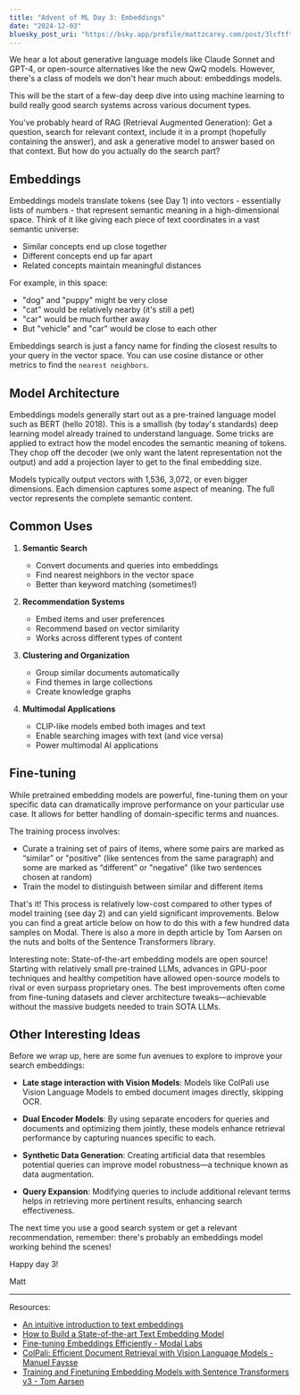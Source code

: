 ```yaml
---
title: "Advent of ML Day 3: Embeddings"
date: "2024-12-03"
bluesky_post_uri: "https://bsky.app/profile/mattzcarey.com/post/3lcftftzqvs2c"
---
```


We hear a lot about generative language models like Claude Sonnet and GPT-4, or open-source alternatives like the new QwQ models. However, there's a class of models we don't hear much about: embeddings models.

This will be the start of a few-day deep dive into using machine learning to build really good search systems across various document types.

You've probably heard of RAG (Retrieval Augmented Generation): Get a question, search for relevant context, include it in a prompt (hopefully containing the answer), and ask a generative model to answer based on that context. But how do you actually do the search part?

## Embeddings

Embeddings models translate tokens (see Day 1) into vectors - essentially lists of numbers - that represent semantic meaning in a high-dimensional space. Think of it like giving each piece of text coordinates in a vast semantic universe:

- Similar concepts end up close together
- Different concepts end up far apart
- Related concepts maintain meaningful distances

For example, in this space:

- "dog" and "puppy" might be very close
- "cat" would be relatively nearby (it's still a pet)
- "car" would be much further away
- But "vehicle" and "car" would be close to each other

Embeddings search is just a fancy name for finding the closest results to your query in the vector space. You can use cosine distance or other metrics to find the `nearest neighbors`.

## Model Architecture

Embeddings models generally start out as a pre-trained language model such as BERT (hello 2018). This is a smallish (by today's standards) deep learning model already trained to understand language. Some tricks are applied to extract how the model encodes the semantic meaning of tokens. They chop off the decoder (we only want the latent representation not the output) and add a projection layer to get to the final embedding size.

Models typically output vectors with 1,536, 3,072, or even bigger dimensions. Each dimension captures some aspect of meaning. The full vector represents the complete semantic content.

## Common Uses

1. **Semantic Search**

   - Convert documents and queries into embeddings
   - Find nearest neighbors in the vector space
   - Better than keyword matching (sometimes!)

2. **Recommendation Systems**

   - Embed items and user preferences
   - Recommend based on vector similarity
   - Works across different types of content

3. **Clustering and Organization**

   - Group similar documents automatically
   - Find themes in large collections
   - Create knowledge graphs

4. **Multimodal Applications**
   - CLIP-like models embed both images and text
   - Enable searching images with text (and vice versa)
   - Power multimodal AI applications

## Fine-tuning

While pretrained embedding models are powerful, fine-tuning them on your specific data can dramatically improve performance on your particular use case. It allows for better handling of domain-specific terms and nuances.

The training process involves:

- Curate a training set of pairs of items, where some pairs are marked as “similar” or "positive" (like sentences from the same paragraph) and some are marked as “different” or "negative" (like two sentences chosen at random)
- Train the model to distinguish between similar and different items

That's it! This process is relatively low-cost compared to other types of model training (see day 2) and can yield significant improvements. Below you can find a great article below on how to do this with a few hundred data samples on Modal. There is also a more in depth article by Tom Aarsen on the nuts and bolts of the Sentence Transformers library.

Interesting note: State-of-the-art embedding models are open source! Starting with relatively small pre-trained LLMs, advances in GPU-poor techniques and healthy competition have allowed open-source models to rival or even surpass proprietary ones. The best improvements often come from fine-tuning datasets and clever architecture tweaks—achievable without the massive budgets needed to train SOTA LLMs.

## Other Interesting Ideas

Before we wrap up, here are some fun avenues to explore to improve your search embeddings:

- **Late stage interaction with Vision Models**: Models like ColPali use Vision Language Models to embed document images directly, skipping OCR.

- **Dual Encoder Models**: By using separate encoders for queries and documents and optimizing them jointly, these models enhance retrieval performance by capturing nuances specific to each.

- **Synthetic Data Generation**: Creating artificial data that resembles potential queries can improve model robustness—a technique known as data augmentation.

- **Query Expansion**: Modifying queries to include additional relevant terms helps in retrieving more pertinent results, enhancing search effectiveness.

The next time you use a good search system or get a relevant recommendation, remember: there's probably an embeddings model working behind the scenes!

Happy day 3!

Matt

---

Resources:

- [An intuitive introduction to text embeddings](https://stackoverflow.blog/2023/11/09/an-intuitive-introduction-to-text-embeddings/)
- [How to Build a State-of-the-art Text Embedding Model](https://medium.com/snowflake/how-to-build-a-state-of-the-art-text-embedding-model-a8cd0c86a19e)
- [Fine-tuning Embeddings Efficiently - Modal Labs](https://modal.com/blog/fine-tuning-embeddings)
- [ColPali: Efficient Document Retrieval with Vision Language Models - Manuel Faysse](https://huggingface.co/blog/manu/colpali)
- [Training and Finetuning Embedding Models with Sentence Transformers v3 - Tom Aarsen](https://huggingface.co/blog/train-sentence-transformers)
